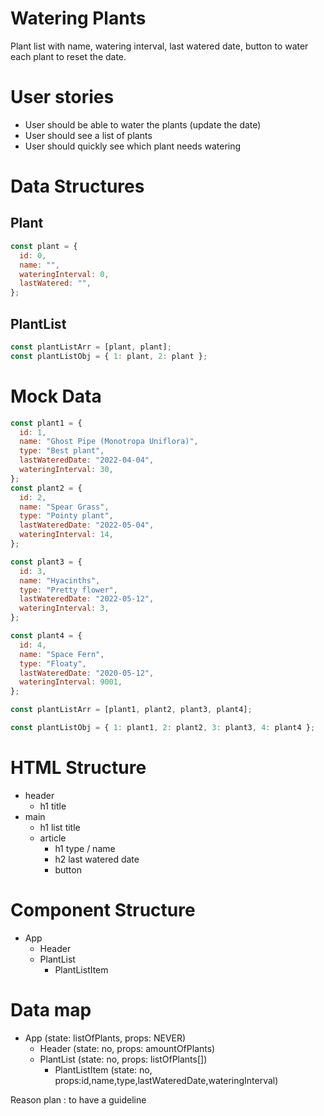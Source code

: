 # Watering Plants

Plant list with name, watering interval, last watered date, button to water each plant to reset the date.

# User stories

- User should be able to water the plants (update the date)
- User should see a list of plants
- User should quickly see which plant needs watering

# Data Structures

## Plant

```jsx
const plant = {
  id: 0,
  name: "",
  wateringInterval: 0,
  lastWatered: "",
};
```

## PlantList

```jsx
const plantListArr = [plant, plant];
const plantListObj = { 1: plant, 2: plant };
```

# Mock Data

```jsx
const plant1 = {
  id: 1,
  name: "Ghost Pipe (Monotropa Uniflora)",
  type: "Best plant",
  lastWateredDate: "2022-04-04",
  wateringInterval: 30,
};
const plant2 = {
  id: 2,
  name: "Spear Grass",
  type: "Pointy plant",
  lastWateredDate: "2022-05-04",
  wateringInterval: 14,
};

const plant3 = {
  id: 3,
  name: "Hyacinths",
  type: "Pretty flower",
  lastWateredDate: "2022-05-12",
  wateringInterval: 3,
};

const plant4 = {
  id: 4,
  name: "Space Fern",
  type: "Floaty",
  lastWateredDate: "2020-05-12",
  wateringInterval: 9001,
};

const plantListArr = [plant1, plant2, plant3, plant4];

const plantListObj = { 1: plant1, 2: plant2, 3: plant3, 4: plant4 };
```

# HTML Structure

- header
  - h1 title
- main
  - h1 list title
  - article
    - h1 type / name
    - h2 last watered date
    - button

# Component Structure

- App
  - Header
  - PlantList
    - PlantListItem

# Data map

- App (state: listOfPlants, props: NEVER)
  - Header (state: no, props: amountOfPlants)
  - PlantList (state: no, props: listOfPlants[])
    - PlantListItem (state: no, props:id,name,type,lastWateredDate,wateringInterval)

Reason plan : to have a guideline
